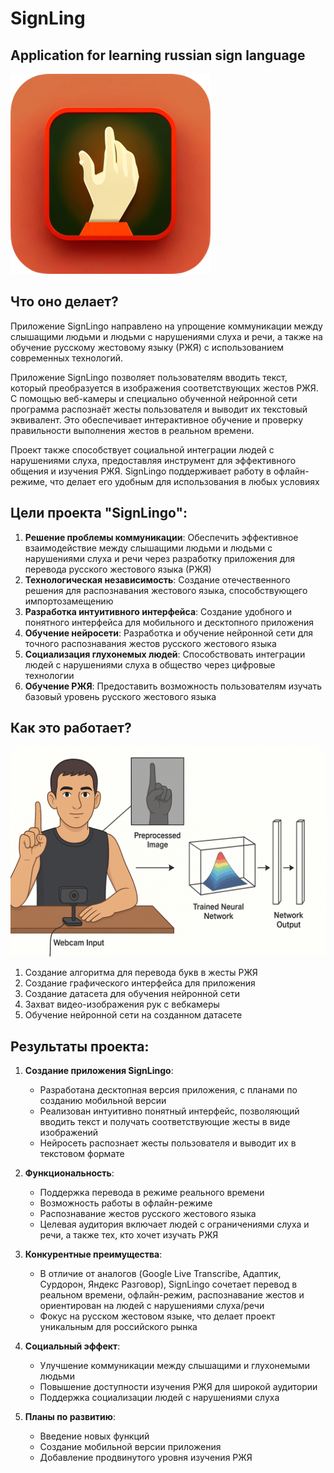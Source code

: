 # SignLing
## Application for learning russian sign language
![title](images/icon/icon%20(320x320).png)

## Что оно делает? 
Приложение SignLingo направлено на упрощение коммуникации между слышащими людьми и людьми с нарушениями слуха и речи, а также на обучение русскому жестовому языку (РЖЯ) с использованием современных технологий.

Приложение SignLingo позволяет пользователям вводить текст, который преобразуется в изображения соответствующих жестов РЖЯ. С помощью веб-камеры и специально обученной нейронной сети  программа распознаёт жесты пользователя и выводит их текстовый эквивалент. Это обеспечивает интерактивное обучение и проверку правильности выполнения жестов в реальном времени.

Проект также способствует социальной интеграции людей с нарушениями слуха, предоставляя инструмент для эффективного общения и изучения РЖЯ. SignLingo поддерживает работу в офлайн-режиме, что делает его удобным для использования в любых условиях


## Цели проекта "SignLingo":

1. **Решение проблемы коммуникации**: Обеспечить эффективное взаимодействие между слышащими людьми и людьми с нарушениями слуха и речи через разработку приложения для перевода русского жестового языка (РЖЯ)
2. **Технологическая независимость**: Создание отечественного решения для распознавания жестового языка, способствующего импортозамещению
3. **Разработка интуитивного интерфейса**: Создание удобного и понятного интерфейса для мобильного и десктопного приложения
4. **Обучение нейросети**: Разработка и обучение нейронной сети для точного распознавания жестов русского жестового языка
5. **Социализация глухонемых людей**: Способствовать интеграции людей с нарушениями слуха в общество через цифровые технологии
6. **Обучение РЖЯ**: Предоставить возможность пользователям изучать базовый уровень русского жестового языка

## Как это работает? 
<img src="images/process.png" alt="drawing" width="600"/>

1. Создание алгоритма для перевода букв в жесты РЖЯ
2. Создание графического интерфейса для приложения
3. Создание датасета для обучения нейронной сети
4. Захват видео-изображения рук с вебкамеры
4. Обучение нейронной сети на созданном датасете



## Результаты проекта:

1. **Создание приложения SignLingo**:
   - Разработана десктопная версия приложения, с планами по созданию мобильной версии
   - Реализован интуитивно понятный интерфейс, позволяющий вводить текст и получать соответствующие жесты в виде изображений
   - Нейросеть распознает жесты пользователя и выводит их в текстовом формате

2. **Функциональность**:
   - Поддержка перевода в режиме реального времени
   - Возможность работы в офлайн-режиме
   - Распознавание жестов русского жестового языка
   - Целевая аудитория включает людей с ограничениями слуха и речи, а также тех, кто хочет изучать РЖЯ

3. **Конкурентные преимущества**:
   - В отличие от аналогов (Google Live Transcribe, Адаптик, Сурдорон, Яндекс Разговор), SignLingo сочетает перевод в реальном времени, офлайн-режим, распознавание жестов и ориентирован на людей с нарушениями слуха/речи
   - Фокус на русском жестовом языке, что делает проект уникальным для российского рынка

4. **Социальный эффект**:
   - Улучшение коммуникации между слышащими и глухонемыми людьми
   - Повышение доступности изучения РЖЯ для широкой аудитории
   - Поддержка социализации людей с нарушениями слуха

5. **Планы по развитию**:
   - Введение новых функций
   - Создание мобильной версии приложения
   - Добавление продвинутого уровня изучения РЖЯ
